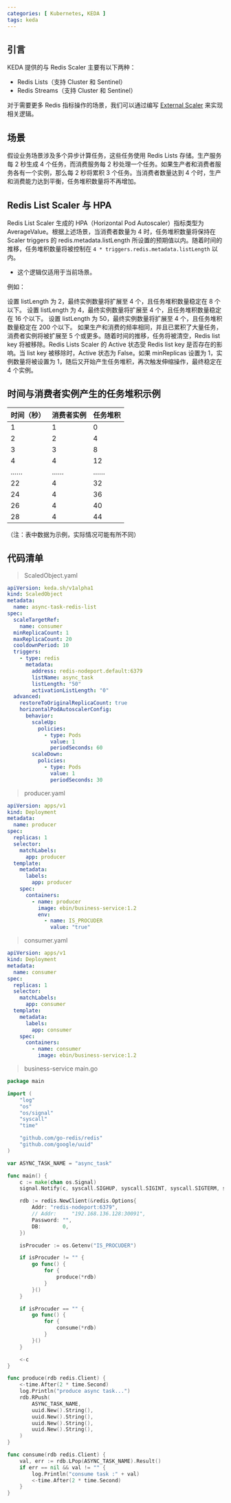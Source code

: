 ```yaml
---
categories: [ Kubernetes, KEDA ]
tags: keda
---
```


## 引言

KEDA 提供的与 Redis Scaler 主要有以下两种：

- Redis Lists（支持 Cluster 和 Sentinel）
- Redis Streams（支持 Cluster 和 Sentinel）

对于需要更多 Redis 指标操作的场景，我们可以通过编写 [External Scaler](../keda-external-scaler-demo) 来实现相关逻辑。

## 场景

假设业务场景涉及多个异步计算任务，这些任务使用 Redis Lists 存储。生产服务每 2 秒生成 4 个任务，而消费服务每 2
秒处理一个任务。如果生产者和消费者服务各有一个实例，那么每 2 秒将累积 3 个任务。当消费者数量达到 4
个时，生产和消费能力达到平衡，任务堆积数量将不再增加。

## Redis List Scaler 与 HPA

Redis List Scaler 生成的 HPA（Horizontal Pod Autoscaler）指标类型为 AverageValue。根据上述场景，当消费者数量为 4
时，任务堆积数量将保持在 Scaler triggers 的 redis.metadata.listLength 所设置的预期值以内。随着时间的推移，任务堆积数量将被控制在
`4 * triggers.redis.metadata.listLength` 以内。

* 这个逻辑仅适用于当前场景。

例如：

设置 listLength 为 2，最终实例数量将扩展至 4 个，且任务堆积数量稳定在 8 个以下。
设置 listLength 为 4，最终实例数量将扩展至 4 个，且任务堆积数量稳定在 16 个以下。
设置 listLength 为 50，最终实例数量将扩展至 4 个，且任务堆积数量稳定在 200 个以下。
如果生产和消费的频率相同，并且已累积了大量任务，消费者实例将被扩展至 5 个或更多。随着时间的推移，任务将被清空，Redis list key
将被移除。Redis Lists Scaler 的 Active 状态受 Redis list key 是否存在的影响。当 list key 被移除时，Active 状态为 False。如果
minReplicas 设置为 1，实例数量将被设置为 1，随后又开始产生任务堆积，再次触发伸缩操作，最终稳定在 4 个实例。

## 时间与消费者实例产生的任务堆积示例

| 时间（秒） | 消费者实例 | 任务堆积 |
|-------|-------|------|
| 1     | 1     | 0    |
| 2     | 2     | 4    |
| 3     | 3     | 8    |
| 4     | 4     | 12   |
| ……    | ……    | ……   |
| 22    | 4     | 32   |
| 24    | 4     | 36   |
| 26    | 4     | 40   |
| 28    | 4     | 44   |

（注：表中数据为示例，实际情况可能有所不同）

## 代码清单

> ScaledObject.yaml

~~~yaml
apiVersion: keda.sh/v1alpha1
kind: ScaledObject
metadata:
  name: async-task-redis-list
spec:
  scaleTargetRef:
    name: consumer
  minReplicaCount: 1
  maxReplicaCount: 20
  cooldownPeriod: 10
  triggers:
    - type: redis
      metadata:
        address: redis-nodeport.default:6379
        listName: async_task
        listLength: "50"
        activationListLength: "0"
  advanced:
    restoreToOriginalReplicaCount: true
    horizontalPodAutoscalerConfig:
      behavior:
        scaleUp:
          policies:
            - type: Pods
              value: 1
              periodSeconds: 60
        scaleDown:
          policies:
            - type: Pods
              value: 1
              periodSeconds: 30
~~~

> producer.yaml

~~~yaml
apiVersion: apps/v1
kind: Deployment
metadata:
  name: producer
spec:
  replicas: 1
  selector:
    matchLabels:
      app: producer
  template:
    metadata:
      labels:
        app: producer
    spec:
      containers:
        - name: producer
          image: ebin/business-service:1.2
          env:
            - name: IS_PROCUDER
              value: "true"
~~~

> consumer.yaml

~~~yaml
apiVersion: apps/v1
kind: Deployment
metadata:
  name: consumer
spec:
  replicas: 1
  selector:
    matchLabels:
      app: consumer
  template:
    metadata:
      labels:
        app: consumer
    spec:
      containers:
        - name: consumer
          image: ebin/business-service:1.2
~~~

> business-service main.go

~~~go
package main

import (
	"log"
	"os"
	"os/signal"
	"syscall"
	"time"

	"github.com/go-redis/redis"
	"github.com/google/uuid"
)

var ASYNC_TASK_NAME = "async_task"

func main() {
	c := make(chan os.Signal)
	signal.Notify(c, syscall.SIGHUP, syscall.SIGINT, syscall.SIGTERM, syscall.SIGQUIT)

	rdb := redis.NewClient(&redis.Options{
		Addr: "redis-nodeport:6379",
		// Addr:     "192.168.136.128:30091",
		Password: "",
		DB:       0,
	})

	isProcuder := os.Getenv("IS_PROCUDER")

	if isProcuder != "" {
		go func() {
			for {
				produce(*rdb)
			}
		}()
	}

	if isProcuder == "" {
		go func() {
			for {
				consume(*rdb)
			}
		}()
	}

	<-c
}

func produce(rdb redis.Client) {
	<-time.After(2 * time.Second)
	log.Println("produce async task...")
	rdb.RPush(
		ASYNC_TASK_NAME,
		uuid.New().String(),
		uuid.New().String(),
		uuid.New().String(),
		uuid.New().String(),
	)
}

func consume(rdb redis.Client) {
	val, err := rdb.LPop(ASYNC_TASK_NAME).Result()
	if err == nil && val != "" {
		log.Println("consume task :" + val)
		<-time.After(2 * time.Second)
	}
}
~~~
